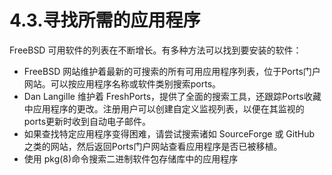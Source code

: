# 4.3.寻找所需的应用程序

FreeBSD 可用软件的列表在不断增长。有多种方法可以找到要安装的软件：

* FreeBSD 网站维护着最新的可搜索的所有可用应用程序列表，位于Ports门户网站。可以按应用程序名称或软件类别搜索ports。
* Dan Langille 维护着 FreshPorts，提供了全面的搜索工具，还跟踪Ports收藏中应用程序的更改。注册用户可以创建自定义监视列表，以便在其监视的ports更新时收到自动电子邮件。
* 如果查找特定应用程序变得困难，请尝试搜索诸如 SourceForge 或 GitHub 之类的网站，然后返回Ports门户网站查看应用程序是否已被移植。
* 使用 pkg(8)命令搜索二进制软件包存储库中的应用程序
